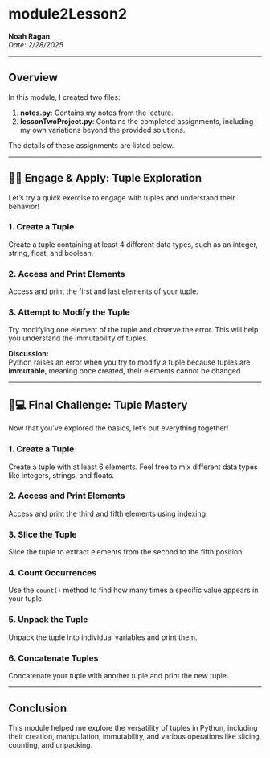 # module2Lesson2

**Noah Ragan**  
*Date: 2/28/2025*

---

## Overview

In this module, I created two files:

1. **notes.py**: Contains my notes from the lecture.
2. **lessonTwoProject.py**: Contains the completed assignments, including my own variations beyond the provided solutions.

The details of these assignments are listed below.

---

## 🧠📓 Engage & Apply: Tuple Exploration

Let’s try a quick exercise to engage with tuples and understand their behavior!

### 1. Create a Tuple
Create a tuple containing at least 4 different data types, such as an integer, string, float, and boolean.

### 2. Access and Print Elements
Access and print the first and last elements of your tuple.

### 3. Attempt to Modify the Tuple
Try modifying one element of the tuple and observe the error. This will help you understand the immutability of tuples.

**Discussion:**  
Python raises an error when you try to modify a tuple because tuples are **immutable**, meaning once created, their elements cannot be changed.

---

## 👾💻 Final Challenge: Tuple Mastery

Now that you’ve explored the basics, let’s put everything together!

### 1. Create a Tuple
Create a tuple with at least 6 elements. Feel free to mix different data types like integers, strings, and floats.

### 2. Access and Print Elements
Access and print the third and fifth elements using indexing.

### 3. Slice the Tuple
Slice the tuple to extract elements from the second to the fifth position.

### 4. Count Occurrences
Use the `count()` method to find how many times a specific value appears in your tuple.

### 5. Unpack the Tuple
Unpack the tuple into individual variables and print them.

### 6. Concatenate Tuples
Concatenate your tuple with another tuple and print the new tuple.

---

## Conclusion

This module helped me explore the versatility of tuples in Python, including their creation, manipulation, immutability, and various operations like slicing, counting, and unpacking.
